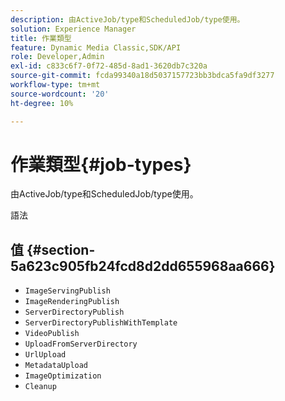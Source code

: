 ```yaml
---
description: 由ActiveJob/type和ScheduledJob/type使用。
solution: Experience Manager
title: 作業類型
feature: Dynamic Media Classic,SDK/API
role: Developer,Admin
exl-id: c833c6f7-0f72-485d-8ad1-3620db7c320a
source-git-commit: fcda99340a18d5037157723bb3bdca5fa9df3277
workflow-type: tm+mt
source-wordcount: '20'
ht-degree: 10%

---
```


# 作業類型{#job-types}

由ActiveJob/type和ScheduledJob/type使用。

語法

## 值 {#section-5a623c905fb24fcd8d2dd655968aa666}

* `ImageServingPublish`
* `ImageRenderingPublish`
* `ServerDirectoryPublish`
* `ServerDirectoryPublishWithTemplate`
* `VideoPublish`
* `UploadFromServerDirectory`
* `UrlUpload`
* `MetadataUpload`
* `ImageOptimization`
* `Cleanup`
